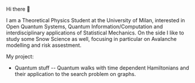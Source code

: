Hi there 👋

I am a Theoretical Physics Student at the University of Milan, interested in Open Quantum Systems, Quantum Information/Computation and interdisciplinary applications of Statistical Mechanics. 
On the side I like to study some Snow Science as well, focusing in particular on Avalanche modelling and risk assestment.

My project:
- Quantum stuff
-- Quantum walks with time dependent Hamiltonians and their application to the search problem on graphs.

<!--
**mgarbellini/mgarbellini** is a ✨ _special_ ✨ repository because its `README.md` (this file) appears on your GitHub profile.

Here are some ideas to get you started:

- 🔭 I’m currently working on ...
- 🌱 I’m currently learning ...
- 👯 I’m looking to collaborate on ...
- 🤔 I’m looking for help with ...
- 💬 Ask me about ...
- 📫 How to reach me: ...
- 😄 Pronouns: ...
- ⚡ Fun fact: ...
-->
